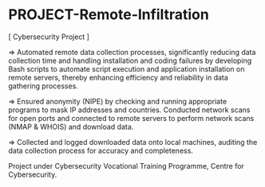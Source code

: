 # PROJECT-Remote-Infiltration
[ Cybersecurity Project ]  

=> Automated remote data collection processes, significantly reducing data collection time and handling installation and coding failures by developing Bash scripts to automate script execution and application installation on remote servers, thereby enhancing efficiency and reliability in data gathering processes.

=> Ensured anonymity (NIPE) by checking and running appropriate programs to mask IP addresses and countries. Conducted network
scans for open ports and connected to remote servers to perform network scans (NMAP & WHOIS) and download data.

=> Collected and logged downloaded data onto local machines, auditing the data collection process for accuracy and completeness.

Project under Cybersecurity Vocational Training Programme, Centre for Cybersecurity.
